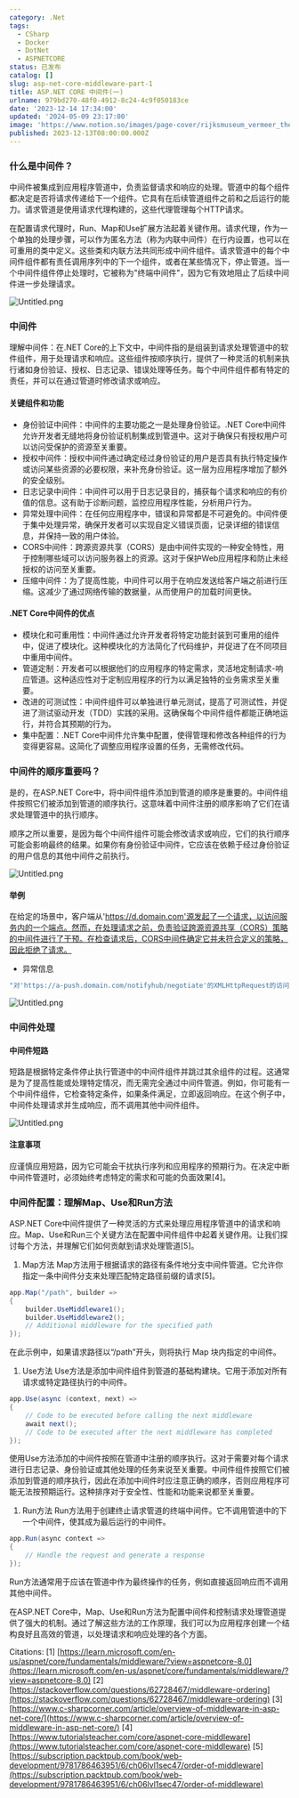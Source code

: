 ```yaml
---
category: .Net
tags:
  - CSharp
  - Docker
  - DotNet
  - ASPNETCORE
status: 已发布
catalog: []
slug: asp-net-core-middleware-part-1
title: ASP.NET CORE 中间件(一)
urlname: 979bd270-48f0-4912-8c24-4c9f050183ce
date: '2023-12-14 17:34:00'
updated: '2024-05-09 23:17:00'
image: 'https://www.notion.so/images/page-cover/rijksmuseum_vermeer_the_milkmaid.jpg'
published: 2023-12-13T08:00:00.000Z
---
```


### 什么是中间件？


中间件被集成到应用程序管道中，负责监督请求和响应的处理。管道中的每个组件都决定是否将请求传递给下一个组件。它具有在后续管道组件之前和之后运行的能力。请求管道是使用请求代理构建的，这些代理管理每个HTTP请求。


在配置请求代理时，Run、Map和Use扩展方法起着关键作用。请求代理，作为一个单独的处理步骤，可以作为匿名方法（称为内联中间件）在行内设置，也可以在可重用的类中定义。这些类和内联方法共同形成中间件组件。请求管道中的每个中间件组件都有责任调用序列中的下一个组件，或者在某些情况下，停止管道。当一个中间件组件停止处理时，它被称为"终端中间件"，因为它有效地阻止了后续中间件进一步处理请求。


![Untitled.png](https://prod-files-secure.s3.us-west-2.amazonaws.com/5d24fe63-e567-4804-86f9-9fdc62e13082/da807807-d02d-4fa1-86b6-db45e4678714/Untitled.png?X-Amz-Algorithm=AWS4-HMAC-SHA256&X-Amz-Content-Sha256=UNSIGNED-PAYLOAD&X-Amz-Credential=ASIAZI2LB4665SZMXX3Q%2F20250217%2Fus-west-2%2Fs3%2Faws4_request&X-Amz-Date=20250217T213251Z&X-Amz-Expires=3600&X-Amz-Security-Token=IQoJb3JpZ2luX2VjEFUaCXVzLXdlc3QtMiJGMEQCIFWC6DIkQ5934Snq6s71v0eI2BzvZFH2ntlUJuhASdt2AiAeuLxF5TSoeTjVr4n8LTglkNQfMTczq1M5GNl2WRaZwir%2FAwh%2BEAAaDDYzNzQyMzE4MzgwNSIMQhKB0INlpqj9ZQ6GKtwDuCgtaKrZ5Z1cmK%2Fqw5yg3z7nBOVlnbpBp95B%2FhOvXa7ORJQmaPKfs8PE%2Bukb9Ik%2BJjma4LoZHbRJkiId1zWs5yUD4V92QLqtDW2vSUOe8MveM20YDEl5XvRohhIudInPg%2FqdmTEiPyc4VnoAdTppKQWdth6WuBQCO3Cp0WEO11OjfEycZOVUTUg34h1K7O87BQ9%2BUWAlCQk0dJcbTjDk86Mb3I9HhfWa2cngwPli%2FMm%2FpOBq8BXEd44Ub%2BRtp0fylZ0lDzivUy7ZbhuYeSVIJbdpC0bvLMwkikcOPVPRwc5EHrOMBIFzMb6CeknsW0dQPOGlvVaFlnX%2ByCZwcbD9VWbrvXUTgUgp%2BzmAibDpdlEGmbgzkJVil0yJu6id%2FONeAlZzeu9K7IVOVq8iTA7ZZn0x8WlaY%2BYJCSWvbEpyEcMdgtl50Hr5V2uxcp03kb8IMlth%2Fw30Cy2YFxVL%2BH2bLmfb3tbkXyyVqQUjPCLHeni1oAE5UY%2FaTzgV9uwucSJ2hdVa7f1RfXY77%2B07vPBpHdDNw5%2BAkePP%2Fu2rW5%2F0zK9pJKeBgXu6X%2B2HCs5P2sMyjyfoDJb%2FIHS9YIUtPodRggUHsxlz%2Fpq8WRUROF1fqaokPVr18loRq2gCHj8wvMjOvQY6pgHZf%2FQ0agjiVUoSBqzVJ35uTv82jYAFsyEkYq0HuZso%2Fm0qhWagXuV8Nuk9GhouNhyYda5eqyfU46%2B0ho8I8yiMFZvo%2FpOwSmQ9Z54%2F6rxDt175xx03AhMzBdVOwZR%2Ff6M0OdtwXxnEY0IKGH9SGlOtSGw6Fz3jS%2BR0oGlg4PkHECzHS3egmzAP5dEtUysIiL9eSzSjWpEqUcwEsEmoQCE54n0Re%2F5R&X-Amz-Signature=fe907e9207392b3ca10ebf90d48f07ca2b9d5a607a053cb3b1e7bce7d5d18c29&X-Amz-SignedHeaders=host&x-id=GetObject)


### 中间件


理解中间件：在.NET Core的上下文中，中间件指的是组装到请求处理管道中的软件组件，用于处理请求和响应。这些组件按顺序执行，提供了一种灵活的机制来执行诸如身份验证、授权、日志记录、错误处理等任务。每个中间件组件都有特定的责任，并可以在通过管道时修改请求或响应。


#### 关键组件和功能

- 身份验证中间件：中间件的主要功能之一是处理身份验证。.NET Core中间件允许开发者无缝地将身份验证机制集成到管道中。这对于确保只有授权用户可以访问受保护的资源至关重要。
- 授权中间件：授权中间件通过确定经过身份验证的用户是否具有执行特定操作或访问某些资源的必要权限，来补充身份验证。这一层为应用程序增加了额外的安全级别。
- 日志记录中间件：中间件可以用于日志记录目的，捕获每个请求和响应的有价值的信息。这有助于诊断问题，监控应用程序性能，分析用户行为。
- 异常处理中间件：在任何应用程序中，错误和异常都是不可避免的。中间件便于集中处理异常，确保开发者可以实现自定义错误页面，记录详细的错误信息，并保持一致的用户体验。
- CORS中间件：跨源资源共享（CORS）是由中间件实现的一种安全特性，用于控制哪些域可以访问服务器上的资源。这对于保护Web应用程序和防止未经授权的访问至关重要。
- 压缩中间件：为了提高性能，中间件可以用于在响应发送给客户端之前进行压缩。这减少了通过网络传输的数据量，从而使用户的加载时间更快。

#### .NET Core中间件的优点

- 模块化和可重用性：中间件通过允许开发者将特定功能封装到可重用的组件中，促进了模块化。这种模块化的方法简化了代码维护，并促进了在不同项目中重用中间件。
- 管道定制：开发者可以根据他们的应用程序的特定需求，灵活地定制请求-响应管道。这种适应性对于定制应用程序的行为以满足独特的业务需求至关重要。
- 改进的可测试性：中间件组件可以单独进行单元测试，提高了可测试性，并促进了测试驱动开发（TDD）实践的采用。这确保每个中间件组件都能正确地运行，并符合其预期的行为。
- 集中配置：.NET Core中间件允许集中配置，使得管理和修改各种组件的行为变得更容易。这简化了调整应用程序设置的任务，无需修改代码。

### 中间件的顺序重要吗？


是的，在ASP.NET Core中，将中间件组件添加到管道的顺序是重要的。中间件组件按照它们被添加到管道的顺序执行。这意味着中间件注册的顺序影响了它们在请求处理管道中的执行顺序。


顺序之所以重要，是因为每个中间件组件可能会修改请求或响应，它们的执行顺序可能会影响最终的结果。如果你有身份验证中间件，它应该在依赖于经过身份验证的用户信息的其他中间件之前执行。


![Untitled.png](https://prod-files-secure.s3.us-west-2.amazonaws.com/5d24fe63-e567-4804-86f9-9fdc62e13082/24f795a2-1c5a-4a6b-a0d8-2afb160076f1/Untitled.png?X-Amz-Algorithm=AWS4-HMAC-SHA256&X-Amz-Content-Sha256=UNSIGNED-PAYLOAD&X-Amz-Credential=ASIAZI2LB4665SZMXX3Q%2F20250217%2Fus-west-2%2Fs3%2Faws4_request&X-Amz-Date=20250217T213251Z&X-Amz-Expires=3600&X-Amz-Security-Token=IQoJb3JpZ2luX2VjEFUaCXVzLXdlc3QtMiJGMEQCIFWC6DIkQ5934Snq6s71v0eI2BzvZFH2ntlUJuhASdt2AiAeuLxF5TSoeTjVr4n8LTglkNQfMTczq1M5GNl2WRaZwir%2FAwh%2BEAAaDDYzNzQyMzE4MzgwNSIMQhKB0INlpqj9ZQ6GKtwDuCgtaKrZ5Z1cmK%2Fqw5yg3z7nBOVlnbpBp95B%2FhOvXa7ORJQmaPKfs8PE%2Bukb9Ik%2BJjma4LoZHbRJkiId1zWs5yUD4V92QLqtDW2vSUOe8MveM20YDEl5XvRohhIudInPg%2FqdmTEiPyc4VnoAdTppKQWdth6WuBQCO3Cp0WEO11OjfEycZOVUTUg34h1K7O87BQ9%2BUWAlCQk0dJcbTjDk86Mb3I9HhfWa2cngwPli%2FMm%2FpOBq8BXEd44Ub%2BRtp0fylZ0lDzivUy7ZbhuYeSVIJbdpC0bvLMwkikcOPVPRwc5EHrOMBIFzMb6CeknsW0dQPOGlvVaFlnX%2ByCZwcbD9VWbrvXUTgUgp%2BzmAibDpdlEGmbgzkJVil0yJu6id%2FONeAlZzeu9K7IVOVq8iTA7ZZn0x8WlaY%2BYJCSWvbEpyEcMdgtl50Hr5V2uxcp03kb8IMlth%2Fw30Cy2YFxVL%2BH2bLmfb3tbkXyyVqQUjPCLHeni1oAE5UY%2FaTzgV9uwucSJ2hdVa7f1RfXY77%2B07vPBpHdDNw5%2BAkePP%2Fu2rW5%2F0zK9pJKeBgXu6X%2B2HCs5P2sMyjyfoDJb%2FIHS9YIUtPodRggUHsxlz%2Fpq8WRUROF1fqaokPVr18loRq2gCHj8wvMjOvQY6pgHZf%2FQ0agjiVUoSBqzVJ35uTv82jYAFsyEkYq0HuZso%2Fm0qhWagXuV8Nuk9GhouNhyYda5eqyfU46%2B0ho8I8yiMFZvo%2FpOwSmQ9Z54%2F6rxDt175xx03AhMzBdVOwZR%2Ff6M0OdtwXxnEY0IKGH9SGlOtSGw6Fz3jS%2BR0oGlg4PkHECzHS3egmzAP5dEtUysIiL9eSzSjWpEqUcwEsEmoQCE54n0Re%2F5R&X-Amz-Signature=3a42632c3e6f4086e4047c6fd305b8782f00b7b45da4b294900c942286c10834&X-Amz-SignedHeaders=host&x-id=GetObject)


#### 举例


在给定的场景中，客户端从'https://d.domain.com'源发起了一个请求，以访问服务内的一个端点。然而，在处理请求之前，负责验证跨源资源共享（CORS）策略的中间件进行了干预。在检查请求后，CORS中间件确定它并未符合定义的策略，因此拒绝了请求。

- 异常信息

```c#
"对'https://a-push.domain.com/notifyhub/negotiate'的XMLHttpRequest的访问，源自'https://d.domain.com'，已被CORS策略阻止：预检请求的响应未通过访问控制检查：请求的资源上没有'Access-Control-Allow-Origin'头。"[1][2][3]
```


![Untitled.png](https://prod-files-secure.s3.us-west-2.amazonaws.com/5d24fe63-e567-4804-86f9-9fdc62e13082/371d9517-dafe-4432-94b7-2d14d1593167/Untitled.png?X-Amz-Algorithm=AWS4-HMAC-SHA256&X-Amz-Content-Sha256=UNSIGNED-PAYLOAD&X-Amz-Credential=ASIAZI2LB4665SZMXX3Q%2F20250217%2Fus-west-2%2Fs3%2Faws4_request&X-Amz-Date=20250217T213251Z&X-Amz-Expires=3600&X-Amz-Security-Token=IQoJb3JpZ2luX2VjEFUaCXVzLXdlc3QtMiJGMEQCIFWC6DIkQ5934Snq6s71v0eI2BzvZFH2ntlUJuhASdt2AiAeuLxF5TSoeTjVr4n8LTglkNQfMTczq1M5GNl2WRaZwir%2FAwh%2BEAAaDDYzNzQyMzE4MzgwNSIMQhKB0INlpqj9ZQ6GKtwDuCgtaKrZ5Z1cmK%2Fqw5yg3z7nBOVlnbpBp95B%2FhOvXa7ORJQmaPKfs8PE%2Bukb9Ik%2BJjma4LoZHbRJkiId1zWs5yUD4V92QLqtDW2vSUOe8MveM20YDEl5XvRohhIudInPg%2FqdmTEiPyc4VnoAdTppKQWdth6WuBQCO3Cp0WEO11OjfEycZOVUTUg34h1K7O87BQ9%2BUWAlCQk0dJcbTjDk86Mb3I9HhfWa2cngwPli%2FMm%2FpOBq8BXEd44Ub%2BRtp0fylZ0lDzivUy7ZbhuYeSVIJbdpC0bvLMwkikcOPVPRwc5EHrOMBIFzMb6CeknsW0dQPOGlvVaFlnX%2ByCZwcbD9VWbrvXUTgUgp%2BzmAibDpdlEGmbgzkJVil0yJu6id%2FONeAlZzeu9K7IVOVq8iTA7ZZn0x8WlaY%2BYJCSWvbEpyEcMdgtl50Hr5V2uxcp03kb8IMlth%2Fw30Cy2YFxVL%2BH2bLmfb3tbkXyyVqQUjPCLHeni1oAE5UY%2FaTzgV9uwucSJ2hdVa7f1RfXY77%2B07vPBpHdDNw5%2BAkePP%2Fu2rW5%2F0zK9pJKeBgXu6X%2B2HCs5P2sMyjyfoDJb%2FIHS9YIUtPodRggUHsxlz%2Fpq8WRUROF1fqaokPVr18loRq2gCHj8wvMjOvQY6pgHZf%2FQ0agjiVUoSBqzVJ35uTv82jYAFsyEkYq0HuZso%2Fm0qhWagXuV8Nuk9GhouNhyYda5eqyfU46%2B0ho8I8yiMFZvo%2FpOwSmQ9Z54%2F6rxDt175xx03AhMzBdVOwZR%2Ff6M0OdtwXxnEY0IKGH9SGlOtSGw6Fz3jS%2BR0oGlg4PkHECzHS3egmzAP5dEtUysIiL9eSzSjWpEqUcwEsEmoQCE54n0Re%2F5R&X-Amz-Signature=b7aad83ec23f6a109fefc1e48e8ed152566dd0f77091bc025989f856cd0f26f1&X-Amz-SignedHeaders=host&x-id=GetObject)


### 中间件处理


#### 中间件短路
短路是根据特定条件停止执行管道中的中间件组件并跳过其余组件的过程。这通常是为了提高性能或处理特定情况，而无需完全通过中间件管道。例如，你可能有一个中间件组件，它检查特定条件，如果条件满足，立即返回响应。在这个例子中，中间件处理请求并生成响应，而不调用其他中间件组件。


![Untitled.png](https://prod-files-secure.s3.us-west-2.amazonaws.com/5d24fe63-e567-4804-86f9-9fdc62e13082/e8a1d943-cb51-4723-936e-23c6af2fb0f9/Untitled.png?X-Amz-Algorithm=AWS4-HMAC-SHA256&X-Amz-Content-Sha256=UNSIGNED-PAYLOAD&X-Amz-Credential=ASIAZI2LB4665SZMXX3Q%2F20250217%2Fus-west-2%2Fs3%2Faws4_request&X-Amz-Date=20250217T213251Z&X-Amz-Expires=3600&X-Amz-Security-Token=IQoJb3JpZ2luX2VjEFUaCXVzLXdlc3QtMiJGMEQCIFWC6DIkQ5934Snq6s71v0eI2BzvZFH2ntlUJuhASdt2AiAeuLxF5TSoeTjVr4n8LTglkNQfMTczq1M5GNl2WRaZwir%2FAwh%2BEAAaDDYzNzQyMzE4MzgwNSIMQhKB0INlpqj9ZQ6GKtwDuCgtaKrZ5Z1cmK%2Fqw5yg3z7nBOVlnbpBp95B%2FhOvXa7ORJQmaPKfs8PE%2Bukb9Ik%2BJjma4LoZHbRJkiId1zWs5yUD4V92QLqtDW2vSUOe8MveM20YDEl5XvRohhIudInPg%2FqdmTEiPyc4VnoAdTppKQWdth6WuBQCO3Cp0WEO11OjfEycZOVUTUg34h1K7O87BQ9%2BUWAlCQk0dJcbTjDk86Mb3I9HhfWa2cngwPli%2FMm%2FpOBq8BXEd44Ub%2BRtp0fylZ0lDzivUy7ZbhuYeSVIJbdpC0bvLMwkikcOPVPRwc5EHrOMBIFzMb6CeknsW0dQPOGlvVaFlnX%2ByCZwcbD9VWbrvXUTgUgp%2BzmAibDpdlEGmbgzkJVil0yJu6id%2FONeAlZzeu9K7IVOVq8iTA7ZZn0x8WlaY%2BYJCSWvbEpyEcMdgtl50Hr5V2uxcp03kb8IMlth%2Fw30Cy2YFxVL%2BH2bLmfb3tbkXyyVqQUjPCLHeni1oAE5UY%2FaTzgV9uwucSJ2hdVa7f1RfXY77%2B07vPBpHdDNw5%2BAkePP%2Fu2rW5%2F0zK9pJKeBgXu6X%2B2HCs5P2sMyjyfoDJb%2FIHS9YIUtPodRggUHsxlz%2Fpq8WRUROF1fqaokPVr18loRq2gCHj8wvMjOvQY6pgHZf%2FQ0agjiVUoSBqzVJ35uTv82jYAFsyEkYq0HuZso%2Fm0qhWagXuV8Nuk9GhouNhyYda5eqyfU46%2B0ho8I8yiMFZvo%2FpOwSmQ9Z54%2F6rxDt175xx03AhMzBdVOwZR%2Ff6M0OdtwXxnEY0IKGH9SGlOtSGw6Fz3jS%2BR0oGlg4PkHECzHS3egmzAP5dEtUysIiL9eSzSjWpEqUcwEsEmoQCE54n0Re%2F5R&X-Amz-Signature=5a8e8d19a81b96a22cf11a6b1281254040bf6135b3a4c246831404b2e08fe2a5&X-Amz-SignedHeaders=host&x-id=GetObject)


#### 注意事项


应谨慎应用短路，因为它可能会干扰执行序列和应用程序的预期行为。在决定中断中间件管道时，必须始终考虑特定的需求和可能的负面效果[4]。


### 中间件配置：理解Map、Use和Run方法


ASP.NET Core中间件提供了一种灵活的方式来处理应用程序管道中的请求和响应。Map、Use和Run三个关键方法在配置中间件组件中起着关键作用。让我们探讨每个方法，并理解它们如何贡献到请求处理管道[5]。

1. Map方法
Map方法用于根据请求的路径有条件地分支中间件管道。它允许你指定一条中间件分支来处理匹配特定路径前缀的请求[5]。

```c#
app.Map("/path", builder =>
{
    builder.UseMiddleware1();
    builder.UseMiddleware2();
    // Additional middleware for the specified path
});
```


在此示例中，如果请求路径以“/path”开头，则将执行 Map 块内指定的中间件。

1. Use方法
Use方法是添加中间件组件到管道的基础构建块。它用于添加对所有请求或特定路径执行的中间件。

```c#
app.Use(async (context, next) =>
{
    // Code to be executed before calling the next middleware
    await next();
    // Code to be executed after the next middleware has completed
});
```


使用Use方法添加的中间件按照在管道中注册的顺序执行。这对于需要对每个请求进行日志记录、身份验证或其他处理的任务来说至关重要。中间件组件按照它们被添加到管道的顺序执行，因此在添加中间件时应注意正确的顺序，否则应用程序可能无法按预期运行。这种排序对于安全性、性能和功能来说都至关重要。

1. Run方法
Run方法用于创建终止请求管道的终端中间件。它不调用管道中的下一个中间件，使其成为最后运行的中间件。

```c#
app.Run(async context =>
{
    // Handle the request and generate a response
});
```


Run方法通常用于应该在管道中作为最终操作的任务，例如直接返回响应而不调用其他中间件。


在ASP.NET Core中，Map、Use和Run方法为配置中间件和控制请求处理管道提供了强大的机制。通过了解这些方法的工作原理，我们可以为应用程序创建一个结构良好且高效的管道，以处理请求和响应处理的各个方面。


Citations:
[1] [https://learn.microsoft.com/en-us/aspnet/core/fundamentals/middleware/?view=aspnetcore-8.0](https://learn.microsoft.com/en-us/aspnet/core/fundamentals/middleware/?view=aspnetcore-8.0)
[2] [https://stackoverflow.com/questions/62728467/middleware-ordering](https://stackoverflow.com/questions/62728467/middleware-ordering)
[3] [https://www.c-sharpcorner.com/article/overview-of-middleware-in-asp-net-core/](https://www.c-sharpcorner.com/article/overview-of-middleware-in-asp-net-core/)
[4] [https://www.tutorialsteacher.com/core/aspnet-core-middleware](https://www.tutorialsteacher.com/core/aspnet-core-middleware)
[5] [https://subscription.packtpub.com/book/web-development/9781786463951/6/ch06lvl1sec47/order-of-middleware](https://subscription.packtpub.com/book/web-development/9781786463951/6/ch06lvl1sec47/order-of-middleware)

